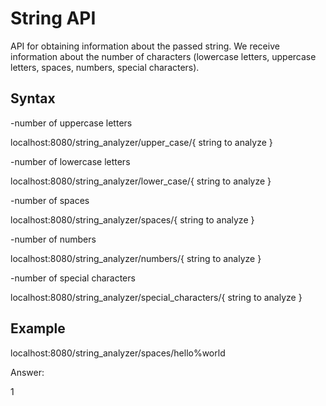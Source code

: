<h1>String API</h1>

API for obtaining information about the passed string.
We receive information about the number of characters (lowercase letters, uppercase letters, spaces, numbers, special characters).
<h2>Syntax</h2>

-number of uppercase letters

localhost:8080/string_analyzer/upper_case/{ string to analyze }


-number of lowercase letters

localhost:8080/string_analyzer/lower_case/{ string to analyze }


-number of spaces

localhost:8080/string_analyzer/spaces/{ string to analyze }


-number of numbers

localhost:8080/string_analyzer/numbers/{ string to analyze }


-number of special characters

localhost:8080/string_analyzer/special_characters/{ string to analyze }

<h2>Example</h2>

localhost:8080/string_analyzer/spaces/hello%world

Answer:

1